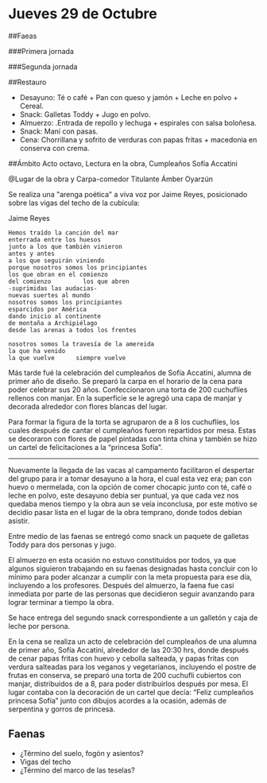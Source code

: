 # Jueves 29 de Octubre

##Faeas

###Primera jornada

###Segunda jornada

##Restauro

- Desayuno: Té o café + Pan con queso y jamón + Leche en polvo + Cereal.
- Snack: Galletas Toddy + Jugo en polvo.
- Almuerzo: .Entrada de repollo y lechuga + espirales con salsa boloñesa.
- Snack: Maní con pasas.
- Cena: Chorrillana y sofrito de verduras con papas fritas + macedonia en conserva con crema.

##Ámbito
Acto octavo, Lectura en la obra, Cumpleaños Sofía Accatini

@Lugar de la obra y Carpa-comedor Titulante Ámber Oyarzún

Se realiza una "arenga poética" a viva voz por Jaime Reyes, posicionado sobre las vigas del techo de la cubícula: 

Jaime Reyes

    Hemos traído la canción del mar
    enterrada entre los huesos
    junto a los que también vinieron
    antes y antes
    a los que seguirán viniendo
    porque nosotros somos los principiantes
    los que obran en el comienzo
    del comienzo         los que abren
    -suprimidas las audacias-
    nuevas suertes al mundo
    nosotros somos los principiantes
    esparcidos por América
    dando inicio al continente
    de montaña a Archipiélago
    desde las arenas a todos los frentes
        
    nosotros somos la travesía de la amereida
    la que ha venido
    la que vuelve      siempre vuelve
    
Más tarde fué la celebración del cumpleaños de Sofía Accatini, alumna de primer año de diseño. 
Se preparó la carpa en el horario de la cena para poder celebrar sus 20 años. Confeccionaron una torta de 200 cuchuflíes rellenos con manjar. En la superficie se le agregó una capa de manjar y decorada alrededor con flores blancas del lugar.

Para formar la figura de la torta se agruparon de a 8 los cuchuflíes, los cuales después de cantar el cumpleaños fueron repartidos por mesa. Estas se decoraron con flores de papel pintadas con tinta china y también se hizo un cartel de felicitaciones a la “princesa Sofía”.


----

Nuevamente la llegada de las vacas al campamento facilitaron el despertar del grupo para ir a tomar desayuno a la hora, el cual esta vez era; pan con huevo o mermelada, con la opción de comer chocapic junto con té, café o leche en polvo, este desayuno debia ser puntual, ya que cada vez nos quedaba menos tiempo y la obra aun se veía inconclusa, por este motivo se decidio pasar lista en el lugar de la obra temprano, donde todos debian asistir. 

Entre medio de las faenas se entregó como snack un paquete de galletas Toddy para dos personas y jugo.

El almuerzo en esta ocasión no estuvo constituidos por todos, ya que algunos siguieron trabajando en su faenas designadas hasta concluir con lo mínimo para poder alcanzar a cumplir con la meta propuesta para ese día, incluyendo a los profesores. Después del almuerzo, la faena fue casi inmediata por parte de las personas que decidieron seguir avanzando para lograr terminar a tiempo la obra.  

Se hace entrega del segundo snack correspondiente a un galletón y caja de leche por persona.

En la cena se realiza un acto de celebración del cumpleaños de una alumna de primer año, Sofía Accatini, alrededor de las 20:30 hrs, donde después de cenar papas fritas con huevo y cebolla salteada, y papas fritas con verdura salteadas para los veganos y vegetarianos, incluyendo el postre de frutas en conserva, se preparó una torta de 200 cuchufli cubiertos con manjar, distribuidos de a 8, para poder distribuirlos después por mesa. El lugar contaba con la decoración de un cartel que decía:  “Feliz cumpleaños princesa Sofía” junto con dibujos acordes a la ocasión, además de serpentina y gorros de princesa. 

## Faenas 
- ¿Término del suelo, fogón y asientos?
- Vigas del techo
- ¿Término del marco de las teselas?
